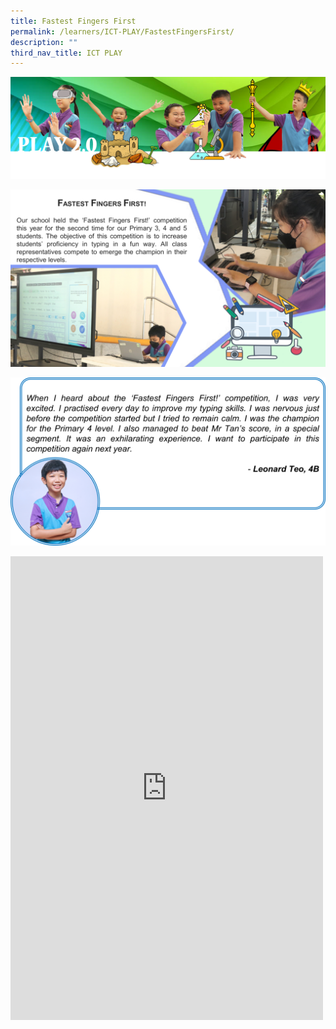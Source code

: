 ```yaml
---
title: Fastest Fingers First
permalink: /learners/ICT-PLAY/FastestFingersFirst/
description: ""
third_nav_title: ICT PLAY
---
```

![](/images/PLAYbanner.png)

![](/images/PLAY-ICT_Fastest-Fingers-First-1024x576.png)

![](/images/ICT-slide4-1024x548.png)

<iframe src="https://www.facebook.com/plugins/post.php?href=https%3A%2F%2Fwww.facebook.com%2Fpermalink.php%3Fstory_fbid%3Dpfbid0W4Bgm6gFe2Rqn8tAfzRoPxzir1xJ4o9kC4gAsqEFCH9n2R6v4V9kMv3wNCPmkcKVl%26id%3D763228920471063&show_text=true&width=500" width="500" height="742" style="border:none;overflow:hidden" scrolling="no" frameborder="0" allowfullscreen="true" allow="autoplay; clipboard-write; encrypted-media; picture-in-picture; web-share"></iframe>